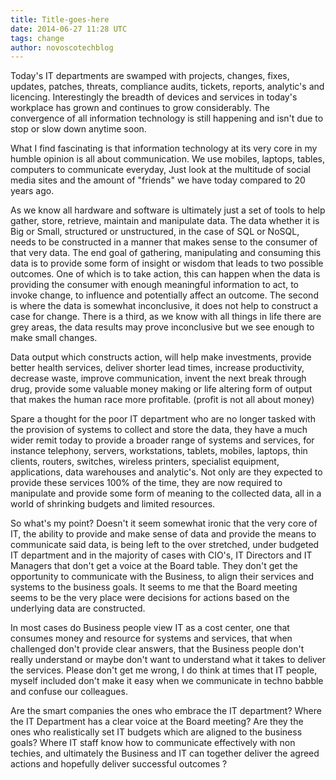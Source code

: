 ```yaml
---
title: Title-goes-here
date: 2014-06-27 11:28 UTC
tags: change
author: novoscotechblog
---
```


Today's IT departments are swamped with projects, changes, fixes, updates, patches, threats, compliance audits, tickets, reports, analytic's and licencing. Interestingly the breadth of devices and services in today's workplace has grown and continues to grow considerably. The convergence of all information technology is still happening and isn't due to stop or slow down anytime soon.

What I find fascinating is that information technology at its very core in my humble opinion is all about communication. We use mobiles, laptops, tables, computers to communicate everyday, Just look at the multitude of social media sites and the amount of "friends" we have today compared to 20 years ago.

As we know all hardware and software is ultimately just a set of tools to help gather, store, retrieve, maintain and manipulate data. The data whether it is Big or Small, structured or unstructured, in the case of SQL or NoSQL, needs to be constructed in a manner that makes sense to the consumer of that very data. The end goal of gathering, manipulating and consuming this data is to provide some form of insight or wisdom that leads to two possible outcomes. One of which is to take action, this can happen when the data is providing the consumer with enough meaningful information to act, to invoke change, to influence and potentially affect an outcome.  The second is where the data is somewhat inconclusive, it does not help to construct a case for change. There is a third, as we know with all things in life there are grey areas, the data results may prove inconclusive but we see enough to make small changes.

Data output which constructs action, will help make investments, provide better health services, deliver shorter lead times, increase productivity, decrease waste, improve communication, invent the next break through drug, provide some valuable money making or life altering form of output that makes the human race more profitable. (profit is not all about money)

Spare a thought for the poor IT department who are no longer tasked with the provision of systems to collect and store the data, they have a much wider remit today to provide a broader range of systems and services, for instance telephony, servers, workstations, tablets, mobiles, laptops, thin clients, routers, switches, wireless printers, specialist equipment, applications, data warehouses and analytic's. Not only are they expected to provide these services 100% of the time, they are now required to manipulate and provide some form of meaning to the collected data,  all in a world of shrinking budgets and limited resources.

So what's my point? Doesn't it seem somewhat ironic that the very core of IT, the ability to provide and make sense of data and provide the means to communicate said data, is being left to the over stretched, under budgeted IT department and in the majority of cases with CIO's,  IT Directors and IT Managers that don't get a voice at the Board table. They don't get the opportunity to communicate with the Business, to align their services and systems to the business goals. It seems to me that the Board meeting seems to be the very place were decisions for actions based on the underlying data are constructed.

In most cases do Business people view IT as a cost center, one that consumes money and resource for systems and services, that when challenged don't provide clear answers, that the Business people don't really understand or maybe don't want to understand what it takes to deliver the services. Please don't get me wrong, I do think at times that IT people, myself included don't make it easy when we communicate in techno babble and confuse our colleagues.

Are the smart companies the ones who embrace the IT department? Where the IT Department has a clear voice at the Board meeting? Are they the ones who realistically set IT budgets which are aligned to the business goals? Where IT staff know how to communicate effectively with non techies, and ultimately the Business and IT can together deliver the agreed actions and hopefully deliver successful outcomes ?